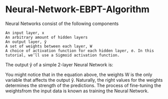 # Neural-Network-EBPT-Algorithm

Neural Networks consist of the following components

    An input layer, x
    An arbitrary amount of hidden layers
    An output layer, ŷ
    A set of weights between each layer, W
    A choice of activation function for each hidden layer, σ. In this tutorial, we’ll use a Sigmoid activation function.

The output ŷ of a simple 2-layer Neural Network is:



You might notice that in the equation above, the weights W is the only variable that affects the output ŷ.
Naturally, the right values for the weights determines the strength of the predictions. 
The process of fine-tuning the weightsfrom the input data is known as training the Neural Network.
